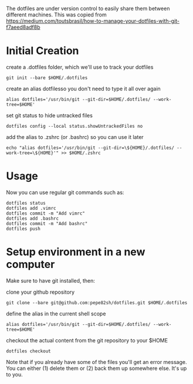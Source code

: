 The dotfiles are under version control to easily share them between different machines.
This was copied from https://medium.com/toutsbrasil/how-to-manage-your-dotfiles-with-git-f7aeed8adf8b

Initial Creation
================
create a .dotfiles folder, which we'll use to track your dotfiles
```
git init --bare $HOME/.dotfiles
```

create an alias dotfilesso you don't need to type it all over again
```
alias dotfiles='/usr/bin/git --git-dir=$HOME/.dotfiles/ --work-tree=$HOME'
```

set git status to hide untracked files
```
dotfiles config --local status.showUntrackedFiles no
```

add the alias to .zshrc (or .bashrc) so you can use it later
```
echo "alias dotfiles='/usr/bin/git --git-dir=\${HOME}/.dotfiles/ --work-tree=\${HOME}'" >> $HOME/.zshrc
```

Usage
=====
Now you can use regular git commands such as:
```
dotfiles status
dotfiles add .vimrc
dotfiles commit -m "Add vimrc"
dotfiles add .bashrc
dotfiles commit -m "Add bashrc"
dotfiles push
```

Setup environment in a new computer
===================================
Make sure to have git installed, then:

clone your github repository
```
git clone --bare git@github.com:pepe82sh/dotfiles.git $HOME/.dotfiles
```

define the alias in the current shell scope
```
alias dotfiles='/usr/bin/git --git-dir=$HOME/.dotfiles/ --work-tree=$HOME'
```

checkout the actual content from the git repository to your $HOME
```
dotfiles checkout
```

Note that if you already have some of the files you'll get an error message. You can either (1) delete them or (2) back them up somewhere else. It's up to you.
